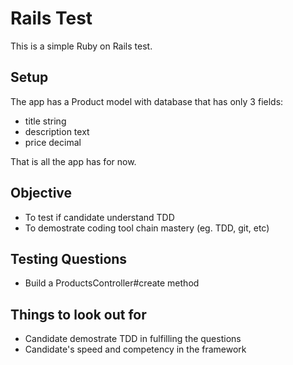 # Rails Test

This is a simple Ruby on Rails test.

## Setup

The app has a Product model with database that has only 3 fields:
- title string
- description text
- price decimal

That is all the app has for now.

## Objective
- To test if candidate understand TDD
- To demostrate coding tool chain mastery (eg. TDD, git, etc)

## Testing Questions
- Build a ProductsController#create method

## Things to look out for
- Candidate demostrate TDD in fulfilling the questions
- Candidate's speed and competency in the framework
